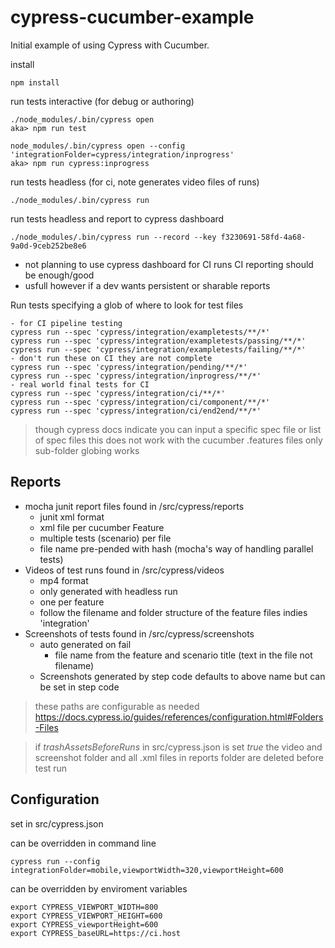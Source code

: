 # cypress-cucumber-example
Initial example of using Cypress with Cucumber.

install
    
    npm install

run tests interactive (for debug or authoring)

    ./node_modules/.bin/cypress open
    aka> npm run test
    
    node_modules/.bin/cypress open --config 'integrationFolder=cypress/integration/inprogress'
    aka> npm run cypress:inprogress
    
 run tests headless (for ci, note generates video files of runs)
    
    ./node_modules/.bin/cypress run 
    
 run tests headless and report to cypress dashboard
    
    ./node_modules/.bin/cypress run --record --key f3230691-58fd-4a68-9a0d-9ceb252be8e6
- not planning to use cypress dashboard for CI runs CI reporting should be enough/good
- usfull however if a dev wants persistent or sharable reports       


Run tests specifying a glob of where to look for test files

    - for CI pipeline testing
    cypress run --spec 'cypress/integration/exampletests/**/*' 
    cypress run --spec 'cypress/integration/exampletests/passing/**/*' 
    cypress run --spec 'cypress/integration/exampletests/failing/**/*' 
    - don't run these on CI they are not complete
    cypress run --spec 'cypress/integration/pending/**/*' 
    cypress run --spec 'cypress/integration/inprogress/**/*' 
    - real world final tests for CI 
    cypress run --spec 'cypress/integration/ci/**/*' 
    cypress run --spec 'cypress/integration/ci/component/**/*' 
    cypress run --spec 'cypress/integration/ci/end2end/**/*' 
    
> though cypress docs indicate you can input a specific spec file 
or list of spec files this does not work with the cucumber .features files
only sub-folder globing works

Reports
-
- mocha junit report files found in /src/cypress/reports
    - junit xml format
    - xml file per cucumber Feature
    - multiple tests (scenario) per file
    - file name pre-pended with hash (mocha's way of handling parallel tests)
- Videos of test runs found in /src/cypress/videos
    - mp4 format
    - only generated with headless run
    - one per feature
    - follow the filename and folder structure of the feature files indies 'integration'
- Screenshots of tests found in /src/cypress/screenshots
    - auto generated on fail
        - file name from the feature and scenario title (text in the file not filename)
    - Screenshots generated by step code defaults to above name but can be set in step code
    
> these paths are configurable as needed https://docs.cypress.io/guides/references/configuration.html#Folders-Files

> if *trashAssetsBeforeRuns* in src/cypress.json is set *true* the video and screenshot folder and all .xml files in reports folder are deleted before test run
    
Configuration
-
set in src/cypress.json

can be overridden in command line 

    cypress run --config integrationFolder=mobile,viewportWidth=320,viewportHeight=600
    
can be overridden by enviroment variables

    export CYPRESS_VIEWPORT_WIDTH=800
    export CYPRESS_VIEWPORT_HEIGHT=600
    export CYPRESS_viewportHeight=600
    export CYPRESS_baseURL=https://ci.host